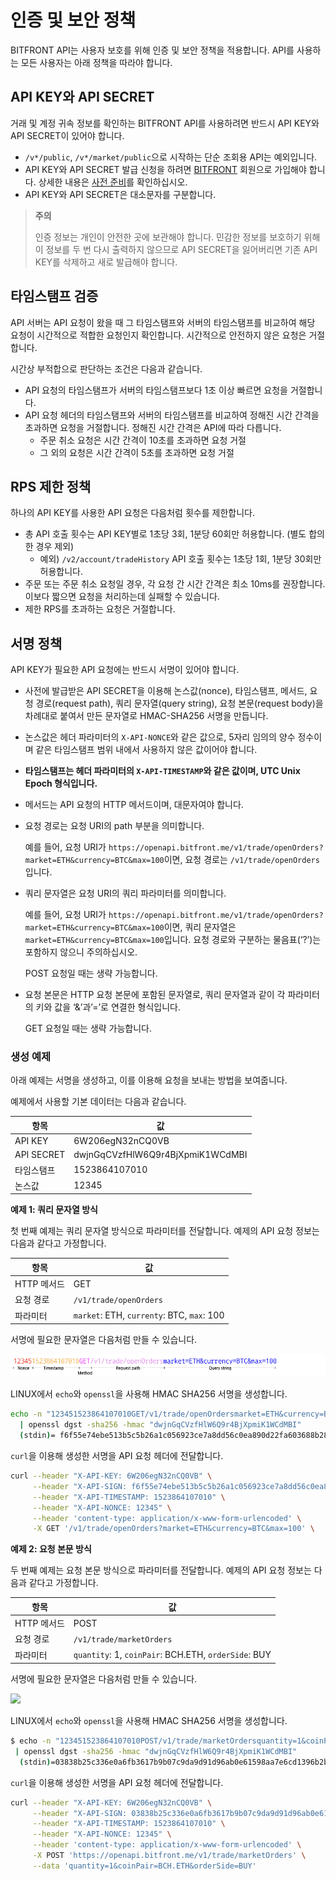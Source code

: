 # 인증 및 보안 정책

BITFRONT API는 사용자 보호를 위해 인증 및 보안 정책을 적용합니다. API를 사용하는 모든 사용자는 아래 정책을 따라야 합니다.

## API KEY와 API SECRET

거래 및 계정 귀속 정보를 확인하는 BITFRONT API를 사용하려면 반드시 API KEY와 API SECRET이 있어야 합니다.

  - `/v*/public`, `/v*/market/public`으로 시작하는 단순 조회용 API는 예외입니다.
  - API KEY와 API SECRET 발급 신청을 하려면 [BITFRONT](http://bitfront.me) 회원으로 가입해야 합니다. 상세한 내용은 [사전 준비](/ko/1_Overview.md#사전-준비)를 확인하십시오.
  - API KEY와 API SECRET은 대소문자를 구분합니다.

> **주의**
> 
> 인증 정보는 개인이 안전한 곳에 보관해야 합니다. 민감한 정보를 보호하기 위해 이 정보를 두 번 다시 출력하지 않으므로 API SECRET을 잃어버리면 기존 API KEY를 삭제하고 새로 발급해야 합니다.

## 타임스탬프 검증

API 서버는 API 요청이 왔을 때 그 타임스탬프와 서버의 타임스탬프를 비교하여 해당 요청이 시간적으로 적합한 요청인지 확인합니다. 시간적으로 안전하지 않은 요청은 거절합니다.

시간상 부적합으로 판단하는 조건은 다음과 같습니다.

  - API 요청의 타임스탬프가 서버의 타임스탬프보다 1초 이상 빠르면 요청을 거절합니다.
  - API 요청 헤더의 타임스탬프와 서버의 타임스탬프를 비교하여 정해진 시간 간격을 초과하면 요청을 거절합니다. 정해진 시간 간격은 API에 따라 다릅니다.
      - 주문 취소 요청은 시간 간격이 10초를 초과하면 요청 거절
      - 그 외의 요청은 시간 간격이 5초를 초과하면 요청 거절

## RPS 제한 정책

하나의 API KEY를 사용한 API 요청은 다음처럼 횟수를 제한합니다.

  - 총 API 호출 횟수는 API KEY별로 1초당 3회, 1분당 60회만 허용합니다. (별도 합의한 경우 제외)
      - 예외) `/v2/account/tradeHistory` API 호출 횟수는 1초당 1회, 1분당 30회만 허용합니다.
  - 주문 또는 주문 취소 요청일 경우, 각 요청 간 시간 간격은 최소 10ms를 권장합니다. 이보다 짧으면 요청을 처리하는데 실패할 수 있습니다.
  - 제한 RPS를 초과하는 요청은 거절합니다.

## 서명 정책

API KEY가 필요한 API 요청에는 반드시 서명이 있어야 합니다.

  - 사전에 발급받은 API SECRET을 이용해 논스값(nonce), 타임스탬프, 메서드, 요청 경로(request path), 쿼리 문자열(query string), 요청 본문(request body)을 차례대로 붙여서 만든 문자열로 HMAC-SHA256 서명을 만듭니다.

  - 논스값은 헤더 파라미터의 `X-API-NONCE`와 같은 값으로, 5자리 임의의 양수 정수이며 같은 타임스탬프 범위 내에서 사용하지 않은 값이어야 합니다.

  - **타임스탬프는 헤더 파라미터의 `X-API-TIMESTAMP`와 같은 값이며, UTC Unix Epoch 형식입니다.**

  - 메서드는 API 요청의 HTTP 메서드이며, 대문자여야 합니다.

  - 요청 경로는 요청 URI의 path 부분을 의미합니다.
    
    예를 들어, 요청 URI가 `https://openapi.bitfront.me/v1/trade/openOrders?market=ETH&currency=BTC&max=100`이면, 요청 경로는 `/v1/trade/openOrders`입니다.

  - 쿼리 문자열은 요청 URI의 쿼리 파라미터를 의미합니다.
    
    예를 들어, 요청 URI가 `https://openapi.bitfront.me/v1/trade/openOrders?market=ETH&currency=BTC&max=100`이면, 쿼리 문자열은 `market=ETH&currency=BTC&max=100`입니다.
    요청 경로와 구분하는 물음표(‘?’)는 포함하지 않으니 주의하십시오.
    
    POST 요청일 때는 생략 가능합니다.

  - 요청 본문은 HTTP 요청 본문에 포함된 문자열로, 쿼리 문자열과 같이 각 파라미터의 키와 값을 ‘&’과’=’로 연결한 형식입니다.
    
    GET 요청일 때는 생략 가능합니다.

### 생성 예제

아래 예제는 서명을 생성하고, 이를 이용해 요청을 보내는 방법을 보여줍니다.

예제에서 사용할 기본 데이터는 다음과 같습니다.

| 항목         | 값                                |
| ---------- | -------------------------------- |
| API KEY    | 6W206egN32nCQ0VB                 |
| API SECRET | dwjnGqCVzfHlW6Q9r4BjXpmiK1WCdMBI |
| 타임스탬프      | 1523864107010                    |
| 논스값        | 12345                            |

**예제 1: 쿼리 문자열 방식**

첫 번째 예제는 쿼리 문자열 방식으로 파라미터를 전달합니다.
예제의 API 요청 정보는 다음과 같다고 가정합니다.

| 항목       | 값                                          |
| -------- | ------------------------------------------ |
| HTTP 메서드 | GET                                        |
| 요청 경로    | `/v1/trade/openOrders`                     |
| 파라미터     | `market`: ETH, `currenty`: BTC, `max`: 100 |

서명에 필요한 문자열은 다음처럼 만들 수 있습니다.

![](images/signature_ex1.png)

LINUX에서 `echo`와 `openssl`을 사용해 HMAC SHA256 서명을 생성합니다.

``` bash
echo -n "123451523864107010GET/v1/trade/openOrdersmarket=ETH&currency=BTC&max=100" \
  | openssl dgst -sha256 -hmac "dwjnGqCVzfHlW6Q9r4BjXpmiK1WCdMBI"
  (stdin)= f6f55e74ebe513b5c5b26a1c056923ce7a8dd56c0ea890d22fa603688b28ace0
```

`curl`을 이용해 생성한 서명을 API 요청 헤더에 전달합니다.

``` bash
curl --header "X-API-KEY: 6W206egN32nCQ0VB" \
     --header "X-API-SIGN: f6f55e74ebe513b5c5b26a1c056923ce7a8dd56c0ea890d22fa603688b28ace0" \
     --header "X-API-TIMESTAMP: 1523864107010" \
     --header "X-API-NONCE: 12345" \
     --header 'content-type: application/x-www-form-urlencoded' \
     -X GET '/v1/trade/openOrders?market=ETH&currency=BTC&max=100' \
```

**예제 2: 요청 본문 방식**

두 번째 예제는 요청 본문 방식으로 파라미터를 전달합니다.
예제의 API 요청 정보는 다음과 같다고 가정합니다.

| 항목       | 값                                                    |
| -------- | ---------------------------------------------------- |
| HTTP 메서드 | POST                                                 |
| 요청 경로    | `/v1/trade/marketOrders`                             |
| 파라미터     | `quantity`: 1, `coinPair`: BCH.ETH, `orderSide`: BUY |

서명에 필요한 문자열은 다음처럼 만들 수 있습니다.

![](images/signature_ex2.png)

LINUX에서 `echo`와 `openssl`을 사용해 HMAC SHA256 서명을 생성합니다.

``` bash
$ echo -n "123451523864107010POST/v1/trade/marketOrdersquantity=1&coinPair=BCH.ETH&orderSide=BUY" \
 | openssl dgst -sha256 -hmac "dwjnGqCVzfHlW6Q9r4BjXpmiK1WCdMBI"
  (stdin)=03838b25c336e0a6fb3617b9b07c9da9d91d96ab0e61598aa7e6cd1396b2b3ef
```

`curl`을 이용해 생성한 서명을 API 요청 헤더에 전달합니다.

``` bash
curl --header "X-API-KEY: 6W206egN32nCQ0VB" \
     --header "X-API-SIGN: 03838b25c336e0a6fb3617b9b07c9da9d91d96ab0e61598aa7e6cd1396b2b3ef" \
     --header "X-API-TIMESTAMP: 1523864107010" \
     --header "X-API-NONCE: 12345" \
     --header 'content-type: application/x-www-form-urlencoded' \
     -X POST 'https://openapi.bitfront.me/v1/trade/marketOrders' \
     --data 'quantity=1&coinPair=BCH.ETH&orderSide=BUY'
```
